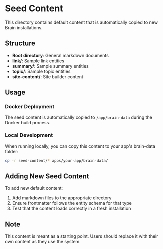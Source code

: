 # Seed Content

This directory contains default content that is automatically copied to new Brain installations.

## Structure

- **Root directory**: General markdown documents
- **link/**: Sample link entities
- **summary/**: Sample summary entities  
- **topic/**: Sample topic entities
- **site-content/**: Site builder content

## Usage

### Docker Deployment
The seed content is automatically copied to `/app/brain-data` during the Docker build process.

### Local Development
When running locally, you can copy this content to your app's brain-data folder:
```bash
cp -r seed-content/* apps/your-app/brain-data/
```

## Adding New Seed Content

To add new default content:
1. Add markdown files to the appropriate directory
2. Ensure frontmatter follows the entity schema for that type
3. Test that the content loads correctly in a fresh installation

## Note

This content is meant as a starting point. Users should replace it with their own content as they use the system.
